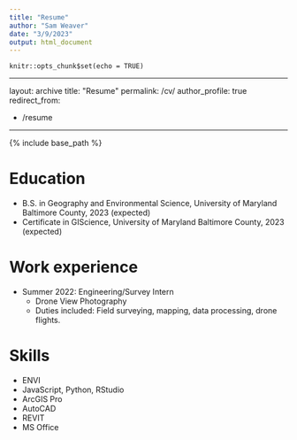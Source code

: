 ```yaml
---
title: "Resume"
author: "Sam Weaver"
date: "3/9/2023"
output: html_document
---
```


```{r setup, include=FALSE}
knitr::opts_chunk$set(echo = TRUE)
```

---
layout: archive
title: "Resume"
permalink: /cv/
author_profile: true
redirect_from:
  - /resume
---

{% include base_path %}

Education
======
* B.S. in Geography and Environmental Science, University of Maryland Baltimore County, 2023 (expected)
* Certificate in GIScience, University of Maryland Baltimore County, 2023 (expected)

Work experience
======
* Summer 2022: Engineering/Survey Intern
  * Drone View Photography
  * Duties included: Field surveying, mapping, data processing, drone flights.

Skills
======
* ENVI
* JavaScript, Python, RStudio
* ArcGIS Pro
* AutoCAD
* REVIT
* MS Office
